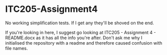 # ITC205-Assignment4

No working simplification tests. If I get any they'll be shoved on the end.

If you're looking in here, I suggest go looking at ITC205 - Assignment 4 - README.docx as it has all the info you're after. Don't ask me why I initialised the repository with a readme and therefore caused confusion with file names.